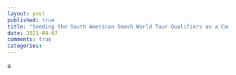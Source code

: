 ```yaml
---
layout: post
published: true
title: "Seeding the South American Smash World Tour Qualifiers as a Computer Scientist"
date: 2021-04-07
comments: true
categories:
---
```


a